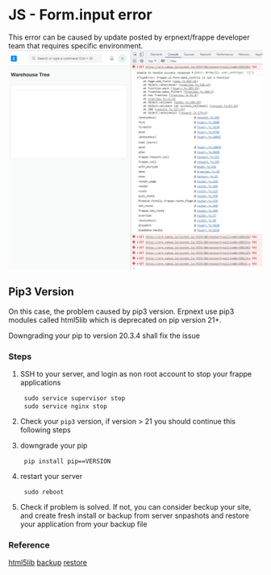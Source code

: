 #  JS - Form.input error
This error can be caused by update posted by erpnext/frappe developer team that requires specific environment.
![alt text](../assets/error_jsforminput.jpeg "Title")

## Pip3 Version
On this case, the problem caused by pip3 version. Erpnext use pip3 modules called html5lib which is deprecated on pip version 21+. 

Downgrading your pip to version 20.3.4 shall fix the issue


### Steps
1. SSH to your server, and login as non root account to stop your frappe applications

        sudo service supervisor stop
        sudo service nginx stop

2. Check your `pip3` version, if version > 21 you should continue this following steps

3. downgrade your pip

        pip install pip==VERSION

4. restart your server

        sudo reboot

5. Check if problem is solved. If not, you can consider beckup your site, and create fresh install or backup from server snpashots and restore your application from your backup file


### Reference
[html5lib](https://github.com/pypa/pip/issues/10825)
[backup](../recovery/backup.md)
[restore](../recovery/restore.md)
